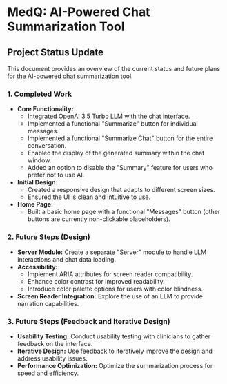# MedQ: AI-Powered Chat Summarization Tool

## Project Status Update

This document provides an overview of the current status and future plans for the AI-powered chat summarization tool.

### 1. Completed Work

* **Core Functionality:**
    * Integrated OpenAI 3.5 Turbo LLM with the chat interface.
    * Implemented a functional "Summarize" button for individual messages.
    * Implemented a functional "Summarize Chat" button for the entire conversation.
    * Enabled the display of the generated summary within the chat window.
    * Added an option to disable the "Summary" feature for users who prefer not to use AI.
* **Initial Design:**
    * Created a responsive design that adapts to different screen sizes.
    * Ensured the UI is clean and intuitive to use.
* **Home Page:**
    * Built a basic home page with a functional "Messages" button (other buttons are currently non-clickable placeholders).

### 2. Future Steps (Design)

* **Server Module:** Create a separate "Server" module to handle LLM interactions and chat data loading.
* **Accessibility:**
    * Implement ARIA attributes for screen reader compatibility.
    * Enhance color contrast for improved readability.
    * Introduce color palette options for users with color blindness.
* **Screen Reader Integration:** Explore the use of an LLM to provide narration capabilities.

### 3. Future Steps (Feedback and Iterative Design)

* **Usability Testing:** Conduct usability testing with clinicians to gather feedback on the interface.
* **Iterative Design:**  Use feedback to iteratively improve the design and address usability issues.
* **Performance Optimization:** Optimize the summarization process for speed and efficiency.
